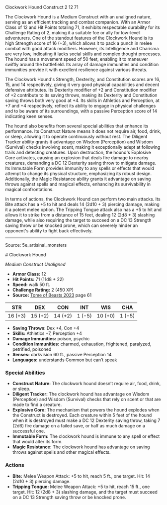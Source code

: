 <MonsterName/>Clockwork Hound</MonsterName>
<CreatureType/>Construct</CreatureType>
<CR/>2</CR>
<AC/>12</AC>
<HP/>71</HP>
<summary>The Clockwork Hound is a Medium Construct with an unaligned nature, serving as an efficient tracking and combat companion. With an Armor Class of 12 and Hit Points totaling 71, it exhibits respectable durability for its Challenge Rating of 2, making it a suitable foe or ally for low-level adventurers. One of the standout features of the Clockwork Hound is its high Strength score of 16 (+3), which allows it to pack a punch in melee combat with good attack modifiers. However, its Intelligence and Charisma are very low, indicating it lacks social skills and complex thought processes. The hound has a movement speed of 50 feet, enabling it to maneuver swiftly around the battlefield. Its array of damage immunities and condition immunities provide it with excellent resilience against various threats.</summary>

<detail>

The Clockwork Hound's Strength, Dexterity, and Constitution scores are 16, 15, and 14 respectively, giving it very good physical capabilities and decent defensive attributes. Its Dexterity modifier of +2 and Constitution modifier of +2 contribute to its saving throws, making its Dexterity and Constitution saving throws both very good at +4. Its skills in Athletics and Perception, at +7 and +4 respectively, reflect its ability to engage in physical challenges and to be aware of its surroundings, with a passive Perception score of 14 indicating keen senses. 

The hound also benefits from several special abilities that enhance its performance. Its Construct Nature means it does not require air, food, drink, or sleep, allowing it to operate continuously without rest. The Diligent Tracker ability grants it advantage on Wisdom (Perception) and Wisdom (Survival) checks involving scent, making it exceptionally adept at following trails and detecting creatures. Upon destruction, the hound's Explosive Core activates, causing an explosion that deals fire damage to nearby creatures, demanding a DC 12 Dexterity saving throw to mitigate damage. Its Immutable Form provides immunity to any spells or effects that would attempt to change its physical structure, emphasizing its robust design. Additionally, the Magic Resistance ability grants it advantage on saving throws against spells and magical effects, enhancing its survivability in magical confrontations.

In terms of actions, the Clockwork Hound can perform two main attacks. Its Bite attack has a +5 to hit and deals 14 (2d10 + 3) piercing damage, making it a potent melee option. The Tripping Tongue attack also has a +5 to hit and allows it to strike from a distance of 15 feet, dealing 12 (2d8 + 3) slashing damage, while also requiring the target to succeed on a DC 13 Strength saving throw or be knocked prone, which can severely hinder an opponent's ability to fight back effectively.</detail>



---

Source: 5e_artisinal_monsters

<statblock>
# Clockwork Hound

*Medium* *Construct* *Unaligned*

- **Armor Class:** 12
- **Hit Points:** 71 (11d8 + 22)
- **Speed:** walk 50 ft.
- **Challenge Rating:** 2 (450 XP)
- **Source:** [Tome of Beasts 2023](https://koboldpress.com/kpstore/product/tome-of-beasts-1-2023-edition/) page 61

| STR | DEX | CON | INT | WIS | CHA |
| --- | --- | --- | --- | --- | --- |
| 16 (+3) | 15 (+2) | 14 (+2) | 1 (-5) | 10 (+0) | 1 (-5) |

- **Saving Throws**: Dex +4, Con +4
- **Skills:** Athletics +7, Perception +4
- **Damage Immunities:** poison, psychic
- **Condition Immunities:** charmed, exhaustion, frightened, paralyzed, petrified, poisoned
- **Senses:** darkvision 60 ft., passive Perception 14
- **Languages:** understands Common but can’t speak

### Special Abilities

- **Construct Nature:** The clockwork hound doesn’t require air, food, drink, or sleep.
- **Diligent Tracker:** The clockwork hound has advantage on Wisdom (Perception) and Wisdom (Survival) checks that rely on scent or that are made to find a creature.
- **Explosive Core:** The mechanism that powers the hound explodes when the Construct is destroyed. Each creature within 5 feet of the hound when it is destroyed must make a DC 12 Dexterity saving throw, taking 7 (2d6) fire damage on a failed save, or half as much damage on a successful one.
- **Immutable Form:** The clockwork hound is immune to any spell or effect that would alter its form.
- **Magic Resistance:** The clockwork hound has advantage on saving throws against spells and other magical effects.

### Actions

- **Bite:** Melee Weapon Attack: +5 to hit, reach 5 ft., one target. Hit: 14 (2d10 + 3) piercing damage.
- **Tripping Tongue:** Melee Weapon Attack: +5 to hit, reach 15 ft., one target. Hit: 12 (2d8 + 3) slashing damage, and the target must succeed on a DC 13 Strength saving throw or be knocked prone.
</statblock>


